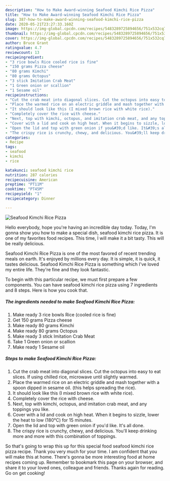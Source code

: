 ```yaml
---
description: "How to Make Award-winning Seafood Kimchi Rice Pizza"
title: "How to Make Award-winning Seafood Kimchi Rice Pizza"
slug: 387-how-to-make-award-winning-seafood-kimchi-rice-pizza
date: 2020-05-21T23:27:33.160Z
image: https://img-global.cpcdn.com/recipes/5483289725894656/751x532cq70/seafood-kimchi-rice-pizza-recipe-main-photo.jpg
thumbnail: https://img-global.cpcdn.com/recipes/5483289725894656/751x532cq70/seafood-kimchi-rice-pizza-recipe-main-photo.jpg
cover: https://img-global.cpcdn.com/recipes/5483289725894656/751x532cq70/seafood-kimchi-rice-pizza-recipe-main-photo.jpg
author: Bruce Grant
ratingvalue: 4.7
reviewcount: 13
recipeingredient:
- "3 rice bowls Rice cooled rice is fine"
- "150 grams Pizza cheese"
- "80 grams Kimchi"
- "80 grams Octopus"
- "3 stick Imitation Crab Meat"
- "1 Green onion or scallion"
- "1 Sesame oil"
recipeinstructions:
- "Cut the crab meat into diagonal slices. Cut the octopus into easy to eat slices. If using chilled rice, microwave until slightly warmed."
- "Place the warmed rice on an electric griddle and mash together with a spoon dipped in sesame oil. (this helps spreading the rice)."
- "It should look like this (I mixed brown rice with white rice)."
- "Completely cover the rice with cheese."
- "Next, top with kimchi, octopus, and imitation crab meat, and any toppings you like."
- "Cover with a lid and cook on high heat. When it begins to sizzle, lower the heat to low (180°C) for 15 minutes."
- "Open the lid and top with green onion if you&#39;d like. It&#39;s all done."
- "The crispy rice is crunchy, chewy, and delicious. You&#39;ll keep drinking more and more with this combination of toppings."
categories:
- Recipe
tags:
- seafood
- kimchi
- rice

katakunci: seafood kimchi rice 
nutrition: 287 calories
recipecuisine: American
preptime: "PT11M"
cooktime: "PT45M"
recipeyield: "1"
recipecategory: Dinner

---
```



![Seafood Kimchi Rice Pizza](https://img-global.cpcdn.com/recipes/5483289725894656/751x532cq70/seafood-kimchi-rice-pizza-recipe-main-photo.jpg)

Hello everybody, hope you're having an incredible day today. Today, I'm gonna show you how to make a special dish, seafood kimchi rice pizza. It is one of my favorites food recipes. This time, I will make it a bit tasty. This will be really delicious.



Seafood Kimchi Rice Pizza is one of the most favored of recent trending meals on earth. It's enjoyed by millions every day. It is simple, it is quick, it tastes delicious. Seafood Kimchi Rice Pizza is something which I've loved my entire life. They're fine and they look fantastic.


To begin with this particular recipe, we must first prepare a few components. You can have seafood kimchi rice pizza using 7 ingredients and 8 steps. Here is how you cook that.

<!--inarticleads1-->

##### The ingredients needed to make Seafood Kimchi Rice Pizza:

1. Make ready 3 rice bowls Rice (cooled rice is fine)
1. Get 150 grams Pizza cheese
1. Make ready 80 grams Kimchi
1. Make ready 80 grams Octopus
1. Make ready 3 stick Imitation Crab Meat
1. Take 1 Green onion or scallion
1. Make ready 1 Sesame oil




<!--inarticleads2-->

##### Steps to make Seafood Kimchi Rice Pizza:

1. Cut the crab meat into diagonal slices. Cut the octopus into easy to eat slices. If using chilled rice, microwave until slightly warmed.
1. Place the warmed rice on an electric griddle and mash together with a spoon dipped in sesame oil. (this helps spreading the rice).
1. It should look like this (I mixed brown rice with white rice).
1. Completely cover the rice with cheese.
1. Next, top with kimchi, octopus, and imitation crab meat, and any toppings you like.
1. Cover with a lid and cook on high heat. When it begins to sizzle, lower the heat to low (180°C) for 15 minutes.
1. Open the lid and top with green onion if you&#39;d like. It&#39;s all done.
1. The crispy rice is crunchy, chewy, and delicious. You&#39;ll keep drinking more and more with this combination of toppings.




So that's going to wrap this up for this special food seafood kimchi rice pizza recipe. Thank you very much for your time. I am confident that you will make this at home. There's gonna be more interesting food at home recipes coming up. Remember to bookmark this page on your browser, and share it to your loved ones, colleague and friends. Thanks again for reading. Go on get cooking!
